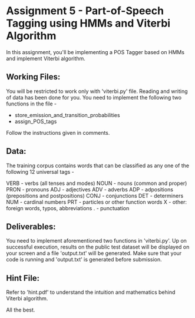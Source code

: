 # Assignment 5 - Part-of-Speech Tagging using HMMs and Viterbi Algorithm

In this assignment, you'll be implementing a POS Tagger based on HMMs and implement Viterbi algorithm. 

## Working Files: 

You will be restricted to work only with 'viterbi.py' file. Reading and writing of data has been done for you. You need to implement the following two functions in the file - 

- store_emission_and_transition_probabilities
- assign_POS_tags

Follow the instructions given in comments. 

## Data:

The training corpus contains words that can be classified as any one of the following 12 universal tags - 

VERB - verbs (all tenses and modes)
NOUN - nouns (common and proper)
PRON - pronouns 
ADJ - adjectives
ADV - adverbs
ADP - adpositions (prepositions and postpositions)
CONJ - conjunctions
DET - determiners
NUM - cardinal numbers
PRT - particles or other function words
X - other: foreign words, typos, abbreviations
. - punctuation

## Deliverables: 

You need to implement aforementioned two functions in 'viterbi.py'. Up on successful execution, results on the public test dataset will be displayed on your screen and a file 'output.txt' will be generated. Make sure that your code is running and 'output.txt' is generated before submission. 

## Hint File: 

Refer to 'hint.pdf' to understand the intuition and mathematics behind Viterbi algorithm. 

All the best. 

